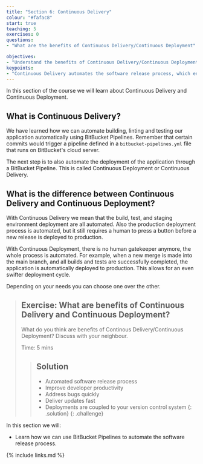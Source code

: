 ```yaml
---
title: "Section 6: Continuous Delivery"
colour: "#fafac8"
start: true
teaching: 5
exercises: 0
questions:
- "What are the benefits of Continuous Delivery/Continuous Deployment"

objectives:
- "Understand the benefits of Continuous Delivery/Continuous Deployment."
keypoints:
- "Continuous Delivery automates the software release process, which enables you to deliver updates faster"
---
```


In this section of the course we will learn about Continuous Delivery and Continuous Deployment.

## What is Continuous Delivery?
We have learned how we can automate building, linting and testing our application automatically using BitBucket Pipelines.
Remember that certain commits would trigger a pipeline defined in a `bitbucket-pipelines.yml` file that runs on BitBucket's cloud server.

The next step is to also automate the deployment of the application through a BitBucket Pipeline. 
This is called Continuous Deployment or Continuous Delivery.

## What is the difference between Continuous Delivery and Continuous Deployment?
With Continuous Delivery we mean that the build, test, and staging environment deployment are all automated.
Also the production deployment process is automated, but it still requires a human to press a button before a new release is deployed to production.

With Continuous Deployment, there is no human gatekeeper anymore, the whole process is automated. 
For example, when a new merge is made into the main branch, and all builds and tests are successfully completed, 
the application is automatically deployed to production. This allows for an even swifter deployment cycle.

Depending on your needs you can choose one over the other.


> ## Exercise: What are benefits of Continuous Delivery and Continuous Deployment?
>
> What do you think are benefits of Continous Delivery/Continuous Deployment?
> Discuss with your neighbour.
>
> Time: 5 mins
> 
> > ## Solution
> > * Automated software release process
> > * Improve developer productivity
> > * Address bugs quickly
> > * Deliver updates fast
> > * Deployments are coupled to your version control system
> {: .solution}
{: .challenge}

In this section we will:
- Learn how we can use BitBucket Pipelines to automate the software release process.

{% include links.md %}

